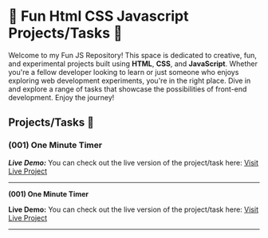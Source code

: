 # 🚀 Fun Html CSS Javascript Projects/Tasks 🎉

Welcome to my Fun JS Repository! This space is dedicated to creative, fun, and experimental projects built using **HTML**, **CSS**, and **JavaScript**. Whether you're a fellow developer looking to learn or just someone who enjoys exploring web development experiments, you're in the right place. Dive in and explore a range of tasks that showcase the possibilities of front-end development. Enjoy the journey!

## Projects/Tasks 🚧

### (001) One Minute Timer

**_Live Demo:_**
You can check out the live version of the project/task here: [Visit Live Project](https://001-one-minute-timer.netlify.app/)

---

**(001) One Minute Timer**

**Live Demo:**
You can check out the live version of the project/task here: [Visit Live Project](https://001-one-minute-timer.netlify.app/)

---
